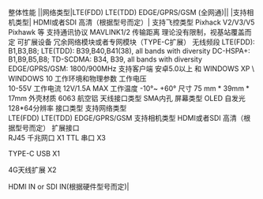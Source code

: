 整体性能
||网络类型|LTE(FDD)  LTE(TDD) EDGE/GPRS/GSM (全网通)||
|支持相机类型|	HDMI或者SDI 高清（根据型号而定）|
支持飞控类型	Pixhack V2/V3/V5  Pixhawk 等
支持通讯协议	MAVLINK1/2
传输距离	 理论没有限制，视基站覆盖而定
可扩展设备	 冗余网络模块或者专网模块（TYPE-C扩展）
无线频段	LTE(FDD): B1,B3,B8; LTE(TDD): B39,B40,B41(38), all bands
with diversity
DC-HSPA+: B1,B9,B5,B8; TD-SCDMA: B34, B39, all bands with
diversity
EDGE/GPRS/GSM: 1800/900MHz
支持客户端	安卓5.0以上  和 WINDOWS XP \ WINDOWS 10
工作环境和物理参数
工作电压	
10-55V
工作电流	12V/1.5A  MAX
工作温度	-10°~ +60°
尺寸	75 mm * 39mm * 17mm
外壳材质	6063 航空铝
天线接口类型	SMA内孔
屏幕类型	OLED 自发光 128*64分辨率
接口类型
支持网络类型	
LTE(FDD)  LTE(TDD) EDGE/GPRS/GSM
支持相机类型	HDMI或者SDI 高清（根据型号而定）
扩展接口	
RJ45 千兆网口 X1
TTL 串口  X3

TYPE-C USB X1

4G天线扩展   X2

HDMI IN or  SDI IN(根据硬件型号而定)|